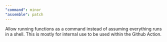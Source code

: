 ```yaml
---
"command": minor
"assemble": patch
---
```


Allow running functions as a command instead of assuming everything runs in a shell. This is mostly for internal use to be used within the Github Action.
